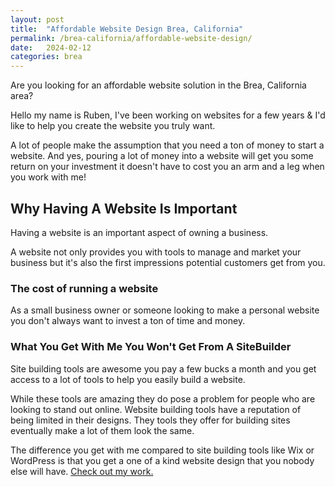 ```yaml
---
layout: post
title:  "Affordable Website Design Brea, California"
permalink: /brea-california/affordable-website-design/
date:   2024-02-12
categories: brea
---
```


Are you looking for an affordable website solution in the Brea, California area?  

Hello my name is Ruben, I've been working on websites for a few years & I'd like to help you create the website you truly want.

A lot of people make the assumption that you need a ton of money to start a website.  And yes, pouring a lot of money into a website will get you some return on your investment it doesn't have to cost you an arm and a leg when you work with me!

## Why Having A Website Is Important

Having a website is an important aspect of owning a business. 

A website not only provides you with tools to manage and market your business but it's also the first impressions potential customers get from you.

### The cost of running a website
As a small business owner or someone looking to make a personal website you don't always want to invest a ton of time and money.

### What You Get With Me You Won't Get From A SiteBuilder
Site building tools are awesome you pay a few bucks a month and you get access to a lot of tools to help you easily build a website. 

While these tools are amazing they do pose a problem for people who are looking to stand out online. Website building tools have a reputation of being limited in their designs.  They tools they offer for building sites eventually make a lot of them look the same.

The difference you get with me compared to site building tools like Wix or WordPress is that you get a one of a kind website design that you nobody else will have.
<a href="/figma-templates/" target="_blank">Check out my work.</a>


